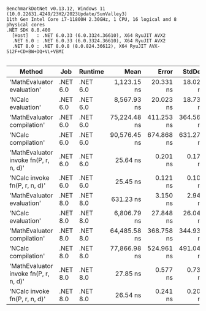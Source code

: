 ```

BenchmarkDotNet v0.13.12, Windows 11 (10.0.22631.4249/23H2/2023Update/SunValley3)
11th Gen Intel Core i7-11800H 2.30GHz, 1 CPU, 16 logical and 8 physical cores
.NET SDK 8.0.400
  [Host]   : .NET 6.0.33 (6.0.3324.36610), X64 RyuJIT AVX2
  .NET 6.0 : .NET 6.0.33 (6.0.3324.36610), X64 RyuJIT AVX2
  .NET 8.0 : .NET 8.0.8 (8.0.824.36612), X64 RyuJIT AVX-512F+CD+BW+DQ+VL+VBMI


```
| Method                                | Job      | Runtime  | Mean         | Error      | StdDev     | Gen0   | Gen1   | Allocated |
|-------------------------------------- |--------- |--------- |-------------:|-----------:|-----------:|-------:|-------:|----------:|
| &#39;MathEvaluator evaluation&#39;            | .NET 6.0 | .NET 6.0 |  1,123.15 ns |  20.331 ns |  18.023 ns | 0.1144 |      - |    1440 B |
| &#39;NCalc evaluation&#39;                    | .NET 6.0 | .NET 6.0 |  8,567.93 ns |  20.023 ns |  18.730 ns | 0.2899 |      - |    3736 B |
| &#39;MathEvaluator compilation&#39;           | .NET 6.0 | .NET 6.0 | 75,224.48 ns | 411.253 ns | 364.565 ns | 0.4883 | 0.2441 |    7548 B |
| &#39;NCalc compilation&#39;                   | .NET 6.0 | .NET 6.0 | 90,576.45 ns | 674.868 ns | 631.272 ns | 0.6104 | 0.2441 |    8542 B |
| &#39;MathEvaluator invoke fn(P, r, n, d)&#39; | .NET 6.0 | .NET 6.0 |     25.64 ns |   0.201 ns |   0.179 ns | 0.0032 |      - |      40 B |
| &#39;NCalc invoke fn(P, r, n, d)&#39;         | .NET 6.0 | .NET 6.0 |     25.45 ns |   0.121 ns |   0.101 ns | 0.0032 |      - |      40 B |
| &#39;MathEvaluator evaluation&#39;            | .NET 8.0 | .NET 8.0 |    631.23 ns |   3.150 ns |   2.946 ns | 0.1144 |      - |    1440 B |
| &#39;NCalc evaluation&#39;                    | .NET 8.0 | .NET 8.0 |  6,806.79 ns |  27.848 ns |  26.049 ns | 0.2899 |      - |    3688 B |
| &#39;MathEvaluator compilation&#39;           | .NET 8.0 | .NET 8.0 | 64,485.58 ns | 368.758 ns | 344.937 ns | 0.4883 | 0.3662 |    7548 B |
| &#39;NCalc compilation&#39;                   | .NET 8.0 | .NET 8.0 | 77,866.98 ns | 524.961 ns | 491.049 ns | 0.4883 | 0.2441 |    8490 B |
| &#39;MathEvaluator invoke fn(P, r, n, d)&#39; | .NET 8.0 | .NET 8.0 |     27.85 ns |   0.577 ns |   0.730 ns | 0.0032 |      - |      40 B |
| &#39;NCalc invoke fn(P, r, n, d)&#39;         | .NET 8.0 | .NET 8.0 |     26.54 ns |   0.241 ns |   0.201 ns | 0.0032 |      - |      40 B |
